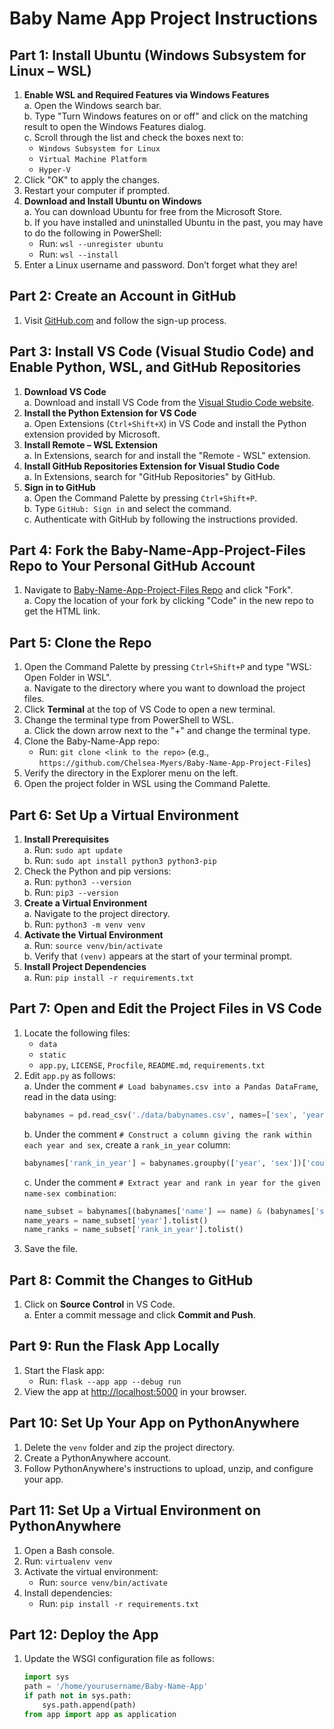 # Baby Name App Project Instructions

## Part 1: Install Ubuntu (Windows Subsystem for Linux – WSL)
1. **Enable WSL and Required Features via Windows Features**  
   a. Open the Windows search bar.  
   b. Type "Turn Windows features on or off" and click on the matching result to open the Windows Features dialog.  
   c. Scroll through the list and check the boxes next to:  
      - `Windows Subsystem for Linux`  
      - `Virtual Machine Platform`  
      - `Hyper-V`  
2. Click "OK" to apply the changes.  
3. Restart your computer if prompted.  
4. **Download and Install Ubuntu on Windows**  
   a. You can download Ubuntu for free from the Microsoft Store.  
   b. If you have installed and uninstalled Ubuntu in the past, you may have to do the following in PowerShell:  
      - Run: `wsl --unregister ubuntu`  
      - Run: `wsl --install`  
5. Enter a Linux username and password. Don’t forget what they are!

## Part 2: Create an Account in GitHub
1. Visit [GitHub.com](https://github.com/) and follow the sign-up process.

## Part 3: Install VS Code (Visual Studio Code) and Enable Python, WSL, and GitHub Repositories
1. **Download VS Code**  
   a. Download and install VS Code from the [Visual Studio Code website](https://code.visualstudio.com/).  
2. **Install the Python Extension for VS Code**  
   a. Open Extensions (`Ctrl+Shift+X`) in VS Code and install the Python extension provided by Microsoft.  
3. **Install Remote – WSL Extension**  
   a. In Extensions, search for and install the "Remote - WSL" extension.  
4. **Install GitHub Repositories Extension for Visual Studio Code**  
   a. In Extensions, search for "GitHub Repositories" by GitHub.  
5. **Sign in to GitHub**  
   a. Open the Command Palette by pressing `Ctrl+Shift+P`.  
   b. Type `GitHub: Sign in` and select the command.  
   c. Authenticate with GitHub by following the instructions provided.

## Part 4: Fork the Baby-Name-App-Project-Files Repo to Your Personal GitHub Account
1. Navigate to [Baby-Name-App-Project-Files Repo](https://github.com/Chelsea-Myers/Baby-Name-App-Project-Files) and click "Fork".  
   a. Copy the location of your fork by clicking "Code" in the new repo to get the HTML link.

## Part 5: Clone the Repo
1. Open the Command Palette by pressing `Ctrl+Shift+P` and type "WSL: Open Folder in WSL".  
   a. Navigate to the directory where you want to download the project files.  
2. Click **Terminal** at the top of VS Code to open a new terminal.  
3. Change the terminal type from PowerShell to WSL.  
   a. Click the down arrow next to the "+" and change the terminal type.  
4. Clone the Baby-Name-App repo:  
   - Run: `git clone <link to the repo>` (e.g., `https://github.com/Chelsea-Myers/Baby-Name-App-Project-Files`)  
5. Verify the directory in the Explorer menu on the left.  
6. Open the project folder in WSL using the Command Palette.

## Part 6: Set Up a Virtual Environment
1. **Install Prerequisites**  
   a. Run: `sudo apt update`  
   b. Run: `sudo apt install python3 python3-pip`  
2. Check the Python and pip versions:  
   a. Run: `python3 --version`  
   b. Run: `pip3 --version`  
3. **Create a Virtual Environment**  
   a. Navigate to the project directory.  
   b. Run: `python3 -m venv venv`  
4. **Activate the Virtual Environment**  
   a. Run: `source venv/bin/activate`  
   b. Verify that `(venv)` appears at the start of your terminal prompt.  
5. **Install Project Dependencies**  
   a. Run: `pip install -r requirements.txt`

## Part 7: Open and Edit the Project Files in VS Code
1. Locate the following files:  
   - `data`  
   - `static`  
   - `app.py`, `LICENSE`, `Procfile`, `README.md`, `requirements.txt`  
2. Edit `app.py` as follows:  
   a. Under the comment `# Load babynames.csv into a Pandas DataFrame`, read in the data using:  
      ```python
      babynames = pd.read_csv('./data/babynames.csv', names=['sex', 'year', 'name', 'count'])
      ```  
   b. Under the comment `# Construct a column giving the rank within each year and sex`, create a `rank_in_year` column:  
      ```python
      babynames['rank_in_year'] = babynames.groupby(['year', 'sex'])['count'].rank(ascending=False)
      ```  
   c. Under the comment `# Extract year and rank in year for the given name-sex combination`:  
      ```python
      name_subset = babynames[(babynames['name'] == name) & (babynames['sex'] == sex)]
      name_years = name_subset['year'].tolist()
      name_ranks = name_subset['rank_in_year'].tolist()
      ```  
3. Save the file.

## Part 8: Commit the Changes to GitHub
1. Click on **Source Control** in VS Code.  
   a. Enter a commit message and click **Commit and Push**.

## Part 9: Run the Flask App Locally
1. Start the Flask app:  
   - Run: `flask --app app --debug run`  
2. View the app at [http://localhost:5000](http://localhost:5000) in your browser.

## Part 10: Set Up Your App on PythonAnywhere
1. Delete the `venv` folder and zip the project directory.  
2. Create a PythonAnywhere account.  
3. Follow PythonAnywhere's instructions to upload, unzip, and configure your app.  

## Part 11: Set Up a Virtual Environment on PythonAnywhere
1. Open a Bash console.  
2. Run: `virtualenv venv`  
3. Activate the virtual environment:  
   - Run: `source venv/bin/activate`  
4. Install dependencies:  
   - Run: `pip install -r requirements.txt`

## Part 12: Deploy the App
1. Update the WSGI configuration file as follows:  
   ```python
   import sys
   path = '/home/yourusername/Baby-Name-App'
   if path not in sys.path:
       sys.path.append(path)
   from app import app as application

